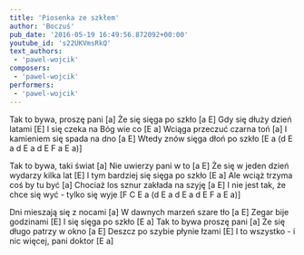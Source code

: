 ```yaml
---
title: 'Piosenka ze szkłem'
author: 'Boczuś'
pub_date: '2016-05-19 16:49:56.872092+00:00'
youtube_id: 's22UKVmsRkQ'
text_authors:
 - 'pawel-wojcik'
composers:
 - 'pawel-wojcik'
performers:
 - 'pawel-wojcik'
---
```


Tak to bywa, proszę pani		[a] 
Że się sięga po szkło		        [a E]
Gdy się dłuży dzień latami		[E]
I się czeka na Bóg wie co		        [E a]
Wciąga przeczuć czarna toń		[a] 
I kamieniem się spada na dno	[a E] 
Wtedy znów sięga dłoń po szkło	[E a (d E a d E a d E F a E a)]

Tak to bywa, taki świat				                [a]
Nie uwierzy pani w to				                [a E]
Że się w jeden dzień wydarzy kilka lat		[E]
I tym bardziej się sięga po szkło			        [E a]
Ale wciąż trzyma coś by tu być			        [a]
Chociaż los sznur zakłada na szyję			[a E]
I nie jest tak, że chce się wyć - tylko się wyje	[F C E a (d E a d E a d E F a E a)]

Dni mieszają się z nocami		                [a]
W dawnych marzeń szare tło	                [a E]
Zegar bije godzinami			                [E]
I się sięga po szkło				                [E a]
Tak to bywa proszę pani			                [a]
Że się długo patrzy w okno			        [a E]
Deszcz po szybie płynie łzami		        [E]
I to wszystko - i nic więcej, pani doktor	        [E a]